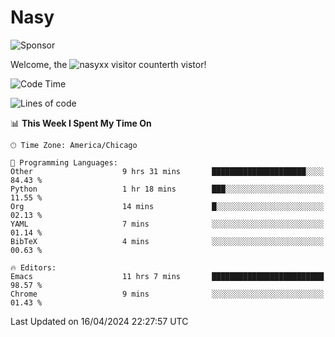 # Nasy

<!--
<p align="center">
<img height="200" src="https://github-readme-stats.vercel.app/api?username=nasyxx&count_private=true&show_icons=true&theme=dracula&include_all_commits=true"/>
<img height="200" src="https://github-readme-stats.vercel.app/api/top-langs/?username=nasyxx&theme=dracula&hide=html,jupyter+notebook&count_private=true&show_icons=true"/>
</p>

  
----------------
-->

![Sponsor](https://img.shields.io/static/v1.svg?label=Sponsor&message=%E2%9D%A4&logo=GitHub&style=flat&color=pink)
 
Welcome, the ![nasyxx visitor counter](https://count.getloli.com/get/@nasyxx?theme=rule34)th vistor!
 
<!--START_SECTION:waka-->
![Code Time](http://img.shields.io/badge/Code%20Time-4%2C388%20hrs%2026%20mins-blue)

![Lines of code](https://img.shields.io/badge/From%20Hello%20World%20I%27ve%20Written-6.3%20million%20lines%20of%20code-blue)

📊 **This Week I Spent My Time On** 

```text
🕑︎ Time Zone: America/Chicago

💬 Programming Languages: 
Other                    9 hrs 31 mins       █████████████████████░░░░   84.43 % 
Python                   1 hr 18 mins        ███░░░░░░░░░░░░░░░░░░░░░░   11.55 % 
Org                      14 mins             █░░░░░░░░░░░░░░░░░░░░░░░░   02.13 % 
YAML                     7 mins              ░░░░░░░░░░░░░░░░░░░░░░░░░   01.14 % 
BibTeX                   4 mins              ░░░░░░░░░░░░░░░░░░░░░░░░░   00.63 % 

🔥 Editors: 
Emacs                    11 hrs 7 mins       █████████████████████████   98.57 % 
Chrome                   9 mins              ░░░░░░░░░░░░░░░░░░░░░░░░░   01.43 % 
```


 Last Updated on 16/04/2024 22:27:57 UTC
<!--END_SECTION:waka-->

<!-- ![visitors](https://visitor-badge.laobi.icu/badge?page_id=nasyxx.nasyxx) -->
